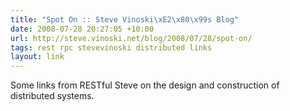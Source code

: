 ```yaml
---
title: "Spot On :: Steve Vinoski\xE2\x80\x99s Blog"
date: 2008-07-28 20:27:05 +10:00
url: http://steve.vinoski.net/blog/2008/07/28/spot-on/
tags: rest rpc stevevinoski distributed links
layout: link
---
```

Some links from RESTful Steve on the design and construction of distributed systems.
